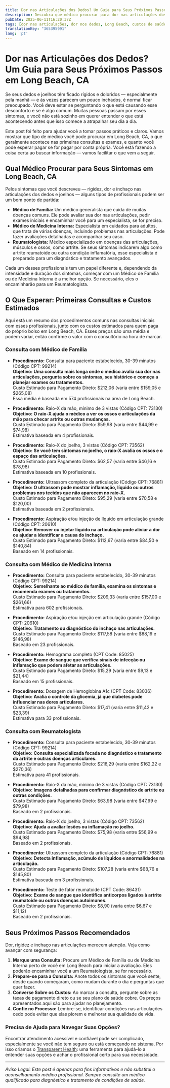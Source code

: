```yaml
---
title: Dor nas Articulações dos Dedos? Um Guia para Seus Próximos Passos em Long Beach, CA  
description: Descubra que médico procurar para dor nas articulações dos dedos, o custo dos exames e como se preparar para sua consulta em Long Beach, CA.  
pubDate: 2025-06-11T16:20:37Z
tags: [dor nas articulações, dor nos dedos, Long Beach, custos de saúde, reumatologia, medicina familiar, medicina interna]
translationKey: "365395991"
lang: 'pt'
---
```


# Dor nas Articulações dos Dedos? Um Guia para Seus Próximos Passos em Long Beach, CA

Se seus dedos e joelhos têm ficado rígidos e doloridos — especialmente pela manhã — e às vezes parecem um pouco inchados, é normal ficar preocupado. Você deve estar se perguntando o que está causando esse desconforto e se é algo comum. Muitas pessoas passam por esses sintomas, e você não está sozinho em querer entender o que está acontecendo antes que isso comece a atrapalhar seu dia a dia.

Este post foi feito para ajudar você a tomar passos práticos e claros. Vamos mostrar que tipo de médico você pode procurar em Long Beach, CA, o que geralmente acontece nas primeiras consultas e exames, e quanto você pode esperar pagar se for pagar por conta própria. Você está fazendo a coisa certa ao buscar informação — vamos facilitar o que vem a seguir.

## Qual Médico Procurar para Seus Sintomas em Long Beach, CA

Pelos sintomas que você descreveu — rigidez, dor e inchaço nas articulações dos dedos e joelhos — alguns tipos de profissionais podem ser um bom ponto de partida:

- **Médico de Família:** Um médico generalista que cuida de muitas doenças comuns. Ele pode avaliar sua dor nas articulações, pedir exames iniciais e encaminhar você para um especialista, se for preciso.
- **Médico de Medicina Interna:** Especialista em cuidados para adultos, que trata de várias doenças, incluindo problemas nas articulações. Pode fazer avaliações detalhadas e acompanhar seu caso.
- **Reumatologista:** Médico especializado em doenças das articulações, músculos e ossos, como artrite. Se seus sintomas indicarem algo como artrite reumatoide ou outra condição inflamatória, esse especialista é preparado para um diagnóstico e tratamento avançados.

Cada um desses profissionais tem um papel diferente e, dependendo da intensidade e duração dos sintomas, começar com um Médico de Família ou de Medicina Interna é a melhor opção. Se necessário, eles o encaminharão para um Reumatologista.

## O Que Esperar: Primeiras Consultas e Custos Estimados

Aqui está um resumo dos procedimentos comuns nas consultas iniciais com esses profissionais, junto com os custos estimados para quem paga do próprio bolso em Long Beach, CA. Esses preços são uma média e podem variar, então confirme o valor com o consultório na hora de marcar.

### Consulta com Médico de Família

- **Procedimento:** Consulta para paciente estabelecido, 30-39 minutos (Código CPT: 99214)  
  **Objetivo:** **Uma consulta mais longa onde o médico avalia sua dor nas articulações, pergunta sobre os sintomas, seu histórico e começa a planejar exames ou tratamentos.**  
  Custo Estimado para Pagamento Direto: $212,06 (varia entre $159,05 e $265,08)  
  Essa média é baseada em 574 profissionais na área de Long Beach.

- **Procedimento:** Raio-X da mão, mínimo de 3 vistas (Código CPT: 73130)  
  **Objetivo:** **O raio-X ajuda o médico a ver os ossos e articulações da mão para checar artrite ou outras mudanças.**  
  Custo Estimado para Pagamento Direto: $59,98 (varia entre $44,99 e $74,98)  
  Estimativa baseada em 4 profissionais.

- **Procedimento:** Raio-X do joelho, 3 vistas (Código CPT: 73562)  
  **Objetivo:** **Se você tem sintomas no joelho, o raio-X avalia os ossos e o espaço das articulações.**  
  Custo Estimado para Pagamento Direto: $62,57 (varia entre $46,16 e $78,98)  
  Estimativa baseada em 10 profissionais.

- **Procedimento:** Ultrassom completo da articulação (Código CPT: 76881)  
  **Objetivo:** **O ultrassom pode mostrar inflamação, líquido ou outros problemas nos tecidos que não aparecem no raio-X.**  
  Custo Estimado para Pagamento Direto: $95,29 (varia entre $70,58 e $120,00)  
  Estimativa baseada em 2 profissionais.

- **Procedimento:** Aspiração e/ou injeção de líquido em articulação grande (Código CPT: 20610)  
  **Objetivo:** **Remover ou injetar líquido na articulação pode aliviar a dor ou ajudar a identificar a causa do inchaço.**  
  Custo Estimado para Pagamento Direto: $112,67 (varia entre $84,50 e $140,84)  
  Baseado em 14 profissionais.

### Consulta com Médico de Medicina Interna

- **Procedimento:** Consulta para paciente estabelecido, 30-39 minutos (Código CPT: 99214)  
  **Objetivo:** **Semelhante ao médico de família, examina os sintomas e recomenda exames ou tratamentos.**  
  Custo Estimado para Pagamento Direto: $209,33 (varia entre $157,00 e $261,66)  
  Estimativa para 602 profissionais.

- **Procedimento:** Aspiração e/ou injeção em articulação grande (Código CPT: 20610)  
  **Objetivo:** **Tratamento ou diagnóstico do inchaço nas articulações.**  
  Custo Estimado para Pagamento Direto: $117,58 (varia entre $88,19 e $146,98)  
  Baseado em 23 profissionais.

- **Procedimento:** Hemograma completo (CPT Code: 85025)  
  **Objetivo:** **Exame de sangue que verifica sinais de infecção ou inflamação que podem afetar as articulações.**  
  Custo Estimado para Pagamento Direto: $15,29 (varia entre $9,13 e $21,44)  
  Baseado em 15 profissionais.

- **Procedimento:** Dosagem de Hemoglobina A1c (CPT Code: 83036)  
  **Objetivo:** **Avalia o controle da glicemia, já que diabetes pode influenciar nas dores articulares.**  
  Custo Estimado para Pagamento Direto: $17,41 (varia entre $11,42 e $23,39)  
  Estimativa para 33 profissionais.

### Consulta com Reumatologista

- **Procedimento:** Consulta para paciente estabelecido, 30-39 minutos (Código CPT: 99214)  
  **Objetivo:** **Consulta especializada focada no diagnóstico e tratamento da artrite e outras doenças articulares.**  
  Custo Estimado para Pagamento Direto: $216,29 (varia entre $162,22 e $270,36)  
  Estimativa para 41 profissionais.

- **Procedimento:** Raio-X da mão, mínimo de 3 vistas (Código CPT: 73130)  
  **Objetivo:** **Imagens detalhadas para confirmar diagnóstico de artrite ou outras condições.**  
  Custo Estimado para Pagamento Direto: $63,98 (varia entre $47,99 e $79,98)  
  Baseado em 2 profissionais.

- **Procedimento:** Raio-X do joelho, 3 vistas (Código CPT: 73562)  
  **Objetivo:** **Ajuda a avaliar lesões ou inflamação no joelho.**  
  Custo Estimado para Pagamento Direto: $75,98 (varia entre $56,99 e $94,98)  
  Baseado em 2 profissionais.

- **Procedimento:** Ultrassom completo da articulação (Código CPT: 76881)  
  **Objetivo:** **Detecta inflamação, acúmulo de líquidos e anormalidades na articulação.**  
  Custo Estimado para Pagamento Direto: $107,28 (varia entre $68,76 e $145,80)  
  Estimativa baseada em 3 profissionais.

- **Procedimento:** Teste de fator reumatoide (CPT Code: 86431)  
  **Objetivo:** **Exame de sangue que identifica anticorpos ligados à artrite reumatoide ou outras doenças autoimunes.**  
  Custo Estimado para Pagamento Direto: $8,90 (varia entre $6,67 e $11,12)  
  Baseado em 2 profissionais.

## Seus Próximos Passos Recomendados

Dor, rigidez e inchaço nas articulações merecem atenção. Veja como avançar com segurança:

1. **Marque uma Consulta:** Procure um Médico de Família ou de Medicina Interna perto de você em Long Beach para iniciar a avaliação. Eles poderão encaminhar você a um Reumatologista, se for necessário.  
2. **Prepare-se para a Consulta:** Anote todos os sintomas que você sente, desde quando começaram, como mudam durante o dia e perguntas que quer fazer.  
3. **Converse Sobre os Custos:** Ao marcar a consulta, pergunte sobre as taxas de pagamento direto ou se seu plano de saúde cobre. Os preços apresentados aqui são para ajudar no planejamento.  
4. **Confie no Processo:** Lembre-se, identificar condições nas articulações cedo pode evitar que elas piorem e melhorar sua qualidade de vida.

### Precisa de Ajuda para Navegar Suas Opções?

Encontrar atendimento acessível e confiável pode ser complicado, especialmente se você não tem seguro ou está começando no sistema. Por isso criamos o [Transparent Health](https://transparenthealth.ai): uma ferramenta para ajudá-lo a entender suas opções e achar o profissional certo para sua necessidade.

---

*Aviso Legal: Este post é apenas para fins informativos e não substitui o aconselhamento médico profissional. Sempre consulte um médico qualificado para diagnóstico e tratamento de condições de saúde.*
